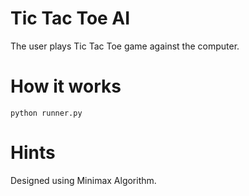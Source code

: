 # Tic Tac Toe AI
The user plays Tic Tac Toe game against the computer.   
# How it works
    python runner.py
# Hints
Designed using Minimax Algorithm.
